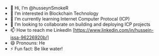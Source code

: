 - 👋 Hi, I’m @husseynSmokeR 
- 👀 I’m interested in Blockchain Technology
- 🌱 I’m currently learning Internet Computer Protocal (ICP)
- 💞️ I’m looking to collaborate on building and deploying ICP projects
- 📫 How to reach me LinkedIn [https://www.linkedin.com/in/hussein-issa-96226920b/]
- 😄 Pronouns: He
- ⚡ Fun fact: Be like water!

<!---
husseynSmokeR/husseynSmokeR is a ✨ special ✨ repository because its `README.md` (this file) appears on your GitHub profile.
You can click the Preview link to take a look at your changes.
--->
